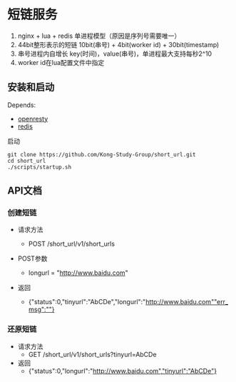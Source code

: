 # 短链服务

1. nginx + lua + redis   单进程模型（原因是序列号需要唯一）
1. 44bit整形表示的短链   10bit(串号) + 4bit(worker id)  + 30bit(timestamp)
1. 串号进程内自增长  key(时间)，value(串号)，单进程最大支持每秒2^10
1. worker id在lua配置文件中指定

## 安装和启动

Depends:

* [openresty](http://openresty.org/en/installation.html)
* [redis](https://redis.io/)

启动
```
git clone https://github.com/Kong-Study-Group/short_url.git
cd short_url
./scripts/startup.sh
```


## API文档

### 创建短链

* 请求方法
  * POST /short_url/v1/short_urls

* POST参数
  * longurl = "http://www.baidu.com"
* 返回
  * {"status":0,"tinyurl":"AbCDe","longurl":"http://www.baidu.com""err_msg":""}

### 还原短链

* 请求方法
  * GET /short_url/v1/short_urls?tinyurl=AbCDe
* 返回
  * {"status":0,"longurl":"http://www.baidu.com","tinyurl":"AbCDe"}

